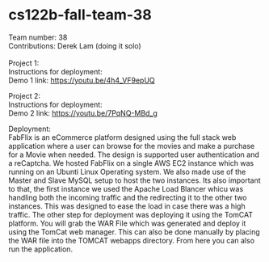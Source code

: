 # cs122b-fall-team-38

Team number: 38\
Contributions: Derek Lam (doing it solo)\
\
Project 1:\
Instructions for deployment: \
Demo 1 link: https://youtu.be/4h4_VF9epUQ 

Project 2:\
Instructions for deployment: \
Demo 2 link: https://youtu.be/7PqNQ-MBd_g 

Deployment:\
FabFlix is an eCommerce platform designed using the full stack web application where a user can browse for the movies and make a purchase for a Movie when needed. The design is supported user authentication and a reCaptcha. We hosted FabFlix on a single AWS EC2 instance which was running on an Ubunti Linux Operating system. We also made use of the Master and Slave MySQL setup to host the two instances. Its also important to that, the first instance we used the Apache Load Blancer whicu was handling both the incoming traffic and the redirecting it to the other two instances. This was designed to ease the load in case there was a high traffic. 
The other step for deployment was deploying it using the TomCAT platform. You will grab the WAR File which was generated and deploy it using the TomCat web manager. This can also be done manually by placing the WAR file into the TOMCAT webapps directory. From here you can also run the application. 

